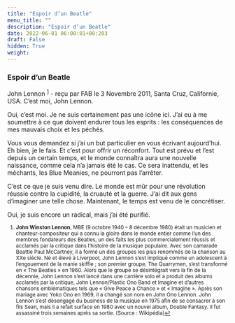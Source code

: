 ```yaml
---
title: "Espoir d’un Beatle"
menu_title: ""
description: "Espoir d’un Beatle"
date: 2022-06-01 06:00:01+00:203
draft: False
hidden: True
weight:
---
```

### Espoir d’un Beatle

John Lennon <sup id="a1">[1](#f1)</sup> - reçu par FAB le 3 Novembre 2011, Santa Cruz, Californie, USA.
C’est moi, John Lennon.

Oui, c’est moi. Je ne suis certainement pas une icône ici. J’ai eu à me soumettre à ce que doivent endurer tous les esprits : les conséquences de mes mauvais choix et les péchés.

Vous vous demandez si j’ai un but particulier en vous écrivant aujourd’hui. Eh bien, je le fais. Et c’est pour offrir un réconfort. Tout est prévu et l’est depuis un certain temps, et le monde connaîtra aura une nouvelle naissance, comme cela n’a jamais été le cas. Ce sera inattendu, et les méchants, les Blue Meanies, ne pourront pas l’arrêter.

C’est ce que je suis venu dire. Le monde est mûr pour une révolution réussie contre la cupidité, la cruauté et la guerre. J’ai dit aux gens d’imaginer une telle chose. Maintenant, le temps est venu de le concrétiser.

Oui, je suis encore un radical, mais j’ai été purifié.
<small>

1. <large id="f1"> **John Winston Lennon**, MBE (9 octobre 1940 – 8 décembre 1980) était un musicien et chanteur-compositeur qui a connu la gloire dans le monde entier comme l’un des membres fondateurs des Beatles, un des faits les plus commercialement réussis et acclamés par la critique dans l’histoire de la musique populaire. Avec son camarade Beattle Paul McCartney, il a formé un des groupes les  plus renommés de la chanson au XXe siècle. Né et élevé à Liverpool, John Lennon s’est impliqué comme un adolescent à l’engouement de la manie skiffle ; son premier groupe, The Quarrymen, s’est transformé en  « The Beatles » en 1960. Alors que le groupe se désintégrait vers la fin de la décennie, John Lennon s’est lancé dans une carrière solo et a produit des albums acclamés par la critique, John Lennon/Plastic Ono Band et Imagine et d’autres chansons emblématiques tels que « Give Peace a Chance  » et « Imagine ». Après son mariage avec Yoko Ono en 1969, il a changé son nom en John Ono Lennon. John Lennon s’est désengagé du business de la musique en 1975 afin de se consacrer à son fils Sean, mais il a refait surface en 1980 avec un nouvel album, Double Fantasy. Il fut assassiné trois semaines après sa sortie. (Source : Wikipédia)[↩](#a1)
